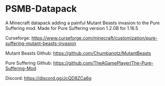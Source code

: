 # PSMB-Datapack
A Minecraft datapack adding a painful Mutant Beasts invasion to the Pure Suffering mod.
Made for Pure Suffering version 1.2.0B for 1.16.5

Curseforge: https://www.curseforge.com/minecraft/customization/pure-suffering-mutant-beasts-invasion

Mutant Beasts Github: https://github.com/Chumbanotz/MutantBeasts

Pure Suffering Github: https://github.com/TheAGamePlayer/The-Pure-Suffering-Mod

Discord: https://discord.gg/JcQD8ZCa6q
